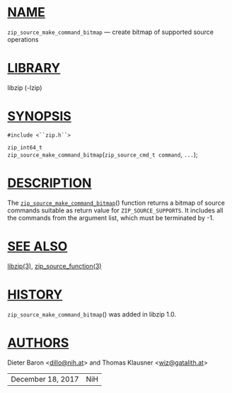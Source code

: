 # [NAME](#NAME)

`zip_source_make_command_bitmap` — create bitmap of supported source
operations

# [LIBRARY](#LIBRARY)

libzip (-lzip)

# [SYNOPSIS](#SYNOPSIS)

`#include <``zip.h``>`

`zip_int64_t`  
`zip_source_make_command_bitmap`(`zip_source_cmd_t command`, `...`);

# [DESCRIPTION](#DESCRIPTION)

The
[`zip_source_make_command_bitmap`](#zip_source_make_command_bitmap)()
function returns a bitmap of source commands suitable as return value
for `ZIP_SOURCE_SUPPORTS`. It includes all the commands from the
argument list, which must be terminated by -1.

# [SEE ALSO](#SEE_ALSO)

[libzip(3)](libzip.md),
[zip_source_function(3)](zip_source_function.md)

# [HISTORY](#HISTORY)

`zip_source_make_command_bitmap`() was added in libzip 1.0.

# [AUTHORS](#AUTHORS)

Dieter Baron \<[dillo@nih.at](mailto:dillo@nih.at)\> and Thomas Klausner
\<[wiz@gatalith.at](mailto:wiz@gatalith.at)\>

|                   |     |
|-------------------|-----|
| December 18, 2017 | NiH |
